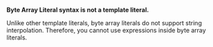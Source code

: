 **Byte Array Literal syntax is not a template literal.**

Unlike other template literals, byte array literals do not support string interpolation. Therefore, you cannot use expressions inside byte array literals.
